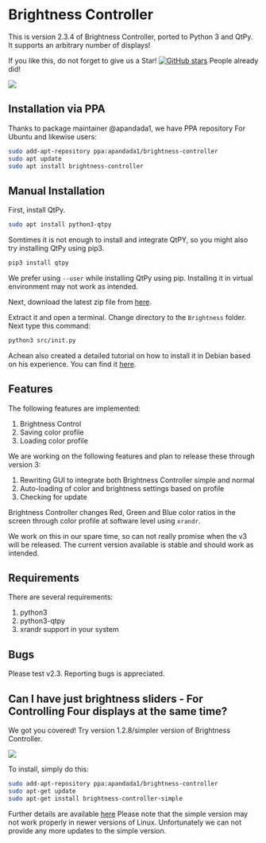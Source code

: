# Brightness Controller

This is version 2.3.4 of Brightness Controller, ported to Python 3 and QtPy. It supports an arbitrary number of displays!

If you like this, do not forget to give us a Star!  [![GitHub stars](https://img.shields.io/github/stars/lordamit/brightness.svg?style=flat-square)](https://github.com/lordamit/brightness/stargazers) People already did!

![](img/BrightnessController.gif)

## Installation via PPA

Thanks to package maintainer @apandada1, we have PPA repository For Ubuntu and likewise users:

```bash
sudo add-apt-repository ppa:apandada1/brightness-controller
sudo apt update
sudo apt install brightness-controller
```

## Manual Installation
First, install QtPy.

```bash
sudo apt install python3-qtpy
```

Somtimes it is not enough to install and integrate QtPY, so you might also try installing QtPy using pip3.

```bash
pip3 install qtpy
```

We prefer using `--user` while installing QtPy using pip. Installing it in virtual environment may not work as intended.

Next, download the latest zip file from [here](https://github.com/lordamit/Brightness/archive/master.zip).

Extract it and open a terminal. Change directory to the `Brightness` folder. Next type this command:

```bash
python3 src/init.py
```

Achean also created a detailed tutorial on how to install it in Debian based on his experience. You can find it [here](https://github.com/LordAmit/Brightness/issues/98#event-1218811468).

## Features

The following features are implemented:

1. Brightness Control
1. Saving color profile
1. Loading color profile

We are working on the following features and plan to release these through version 3:

1. Rewriting GUI to integrate both Brightness Controller simple and normal
2. Auto-loading of color and brightness settings based on profile
3. Checking for update

Brightness Controller changes Red, Green and Blue color ratios  in the screen through color profile at software level using `xrandr`. 

We work on this in our spare time, so can not really promise when the v3 will be released. The current version available is stable and should work as intended.

## Requirements

There are several requirements:

1. python3
2. python3-qtpy
3. xrandr support in your system

## Bugs

Please test v2.3. Reporting bugs is appreciated.

## Can I have just brightness sliders - For Controlling Four displays at the same time?

We got you covered! Try version 1.2.8/simpler version of Brightness Controller.

![](img/brightness-controller-1.png)

To install, simply do this:

```bash
sudo add-apt-repository ppa:apandada1/brightness-controller
sudo apt-get update
sudo apt-get install brightness-controller-simple
```

Further details are available [here](http://lordamit.github.io/Brightness/)
Please note that the simple version may not work properly in newer versions of Linux. Unfortunately we can not provide any more updates to the simple version.
